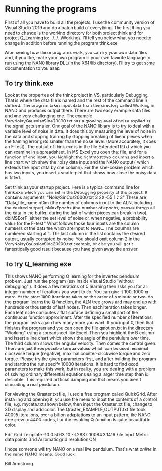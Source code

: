 # Running the programs

First of all you have to build all the projects.  I use the community version of Visual Studio 2019 and do a batch build of everything.
The first thing you need to change is the working directory for both project think and for project Q_Learning to: ..\\..\\..\\Working\\.  I'll tell you below what you need to change in addition before running the program think.exe.

After seeing how these programs work, you can try your own data files, and, if you like, make your own program in your own favorite language to run using the NANO library DLL(in the X64/lib directory). I'll try to get some documentation to you asap.

## To try think.exe

Look at the properties of the think project in VS, particularly Debugging.  That is where the data file is named and the rest of the command line is defined.  The program takes input data from the directory called Working in NANO and produces output there.  There are two easy example data files and one very challenging one. The example VeryNoisyGaussianSine20000.txt has a growing level of noise applied as the signal gets smaller. One goal of the NANO library is to try to deal with a variable level of noise in data. It does this by measuring the level of noise in the data and stopping training by stopping breaking of linear pieces when the training error gets smaller than the noise level. (More accurately, it does an F-test). The output of think.exe is in the file ExtendedTR.txt which you can examine in a spreadsheet.  In MS Excel you open that file, and for a function of one input, you highlight the rightmost two columns and insert a line chart which show the noisy data input and the NANO output ( which extends the input data by one column). For the sine-cosine problem which has two inputs, you insert a scatterplot that shows how close the noisy data is fitted.

Set think as your startup project.  Here is a typical command line for think.exe which you can set in the Debugging property of the project. It contains arguments:
"NoisySinCos20000.txt 3 20 -55 1 2 3"  These are  "Data_file_name nDim (the number of columns input to the ALN, including the desired output), nMaxEpochs (the number of epochs, passes throgh all the data in the buffer, during the last of which pieces can break in two),  dblMSEorF (either the set level of noise or, when negative, a probability value for the F-test."  What follows those four inputs are the column numbers of the data file which are input to NANO. The columns are numbered starting at 1.  The last column in the list contains the desired output, usually corrupted by noise.  You should omit column 2 in the VeryNoisyGaussianSine20000.txt example, or else you will get a fantastically good result because you have given away the answer.

## To try Q_learning.exe

This shows NANO performing Q learning for the inverted pendulum problem. Just run the program (say inside Visual Studio "without debugging" ). It does a few iterations of Q learning then asks you for an integer number of iterations you want to do.  You can give it 100, 1000 or more. At the start 1000 iterations takes on the order of a minute or two.  As the program learns the Q function, the ALN tree grows and may end up with hundreds or thousands of leaf nodes. Then each iteration takes longer.  Each leaf node computes a flat surface defining a small part of the continuous function approximant. After the specified number of iterations, the program asks again how many more you want.  If you input 0, then that finishes the program and you can open the file qmotion.txt in the directory "Working" using a spreadsheet like Excel.  Then you highlight the B column and insert a line chart which shows the angle of the pendulum over time.  The third column shows the angular velocity. Then comes the control given.  There are just three possible torque values which can be used: maximal clockwise torque (negative), maximal counter-clockwise torque and zero torque. Please try the given parameters first, and after building the program and starting the run specify 10000 iterations. It is hard to find good parameters to make this work, but in reality, you are dealing with a problem of solving ordinary differential equations using a larger time step than is desirable. This required artificial damping and that means you aren't simulating a real pendulum.  

For viewing the Qraster.txt file, I used a free program called QuickGrid. After installing and opening it, you use the menu to input the contents of a control file, e.g. mydata.txt shown below, then input the Qraster.txt file, change to 3D display and add color. The Qraster_EXAMPLE_OUTPUT.txt file took 40005 iterations, over a billion adaptations to an input pattern, the NANO tree grew to 4400 nodes, but the resulting Q function is quite beautiful in color.

Edit Grid Template -10 0.5063 10 -6.283 0.10084 3.1416 
File Input Metric data points 
Grid Automatic grid resolution ON


I hope someone will try NANO on a real live pendulum. That's what *online* in the name NANO means. Good luck! 

Bill Armstrong
